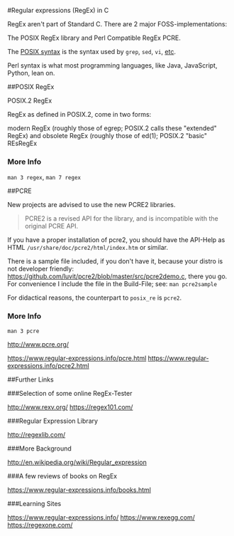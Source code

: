

#Regular expressions (RegEx) in C


RegEx aren't part of Standard C. There are 2 major FOSS-implementations:

The POSIX RegEx library and Perl Compatible RegEx PCRE.

The [POSIX syntax](https://www.regular-expressions.info/posix.html) is the syntax used by `grep`, `sed`, `vi`, [etc](https://www.regular-expressions.info/gnu.html).

Perl syntax is what most programming languages, like Java, JavaScript, Python, lean on. 

##POSIX RegEx

POSIX.2 RegEx

RegEx as defined in POSIX.2, come in two forms:
 
modern  RegEx (roughly those of egrep; POSIX.2 calls these "extended" RegEx)
and 
obsolete RegEx (roughly those of ed(1); POSIX.2 "basic" REsRegEx

### More Info
`man 3 regex`, `man 7 regex`

##PCRE

New projects are advised to use the new PCRE2 libraries.

>PCRE2 is a revised API for the library, and is incompatible with the original PCRE API.

If you have a proper installation of pcre2, you should have the API-Help as HTML `/usr/share/doc/pcre2/html/index.htm` or similar.

There is a sample file included, if you don't have it, because your distro is not developer friendly: <https://github.com/luvit/pcre2/blob/master/src/pcre2demo.c>, there you go. For convenience I include the file in the Build-File; see: `man pcre2sample`

For didactical reasons, the counterpart to `posix_re` is `pcre2`.


### More Info

`man 3 pcre`

<http://www.pcre.org/>

<https://www.regular-expressions.info/pcre.html>
<https://www.regular-expressions.info/pcre2.html>


##Further Links

###Selection of some online RegEx-Tester

<http://www.rexv.org/>
<https://regex101.com/>

###Regular Expression Library

http://regexlib.com/

###More Background

http://en.wikipedia.org/wiki/Regular_expression

###A few reviews of books on RegEx

https://www.regular-expressions.info/books.html

###Learning Sites

https://www.regular-expressions.info/
https://www.rexegg.com/
https://regexone.com/

